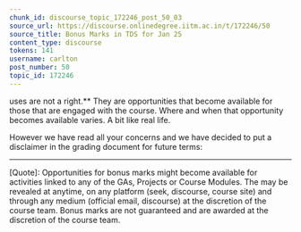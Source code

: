 ```yaml
---
chunk_id: discourse_topic_172246_post_50_03
source_url: https://discourse.onlinedegree.iitm.ac.in/t/172246/50
source_title: Bonus Marks in TDS for Jan 25
content_type: discourse
tokens: 141
username: carlton
post_number: 50
topic_id: 172246
---
```


uses are not a right.** They are opportunities that become available for those that are engaged with the course. Where and when that opportunity becomes available varies. A bit like real life.

However we have read all your concerns and we have decided to put a disclaimer in the grading document for future terms:

---

[Quote]: 
Opportunities for bonus marks might become available for activities linked to any of the GAs, Projects or Course Modules. The may be revealed at anytime, on any platform (seek, discourse, course site) and through any medium (official email, discourse) at the discretion of the course team. Bonus marks are not guaranteed and are awarded at the discretion of the course team.
